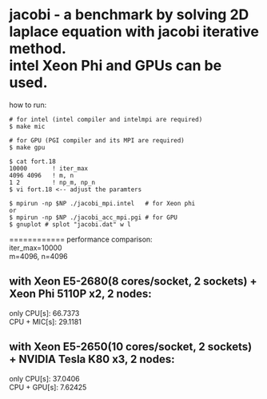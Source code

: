 jacobi - a benchmark by solving 2D laplace equation with jacobi iterative method.  
         intel Xeon Phi and GPUs can be used.  
============
how to run:  
  
    # for intel (intel compiler and intelmpi are required)  
    $ make mic  
    
    # for GPU (PGI compiler and its MPI are required)  
    $ make gpu  
    
    $ cat fort.18  
    10000       ! iter_max  
    4096 4096   ! m, n  
    1 2         ! np_m, np_n  
    $ vi fort.18 <-- adjust the paramters  
    
    $ mpirun -np $NP ./jacobi_mpi.intel   # for Xeon phi  
    or  
    $ mpirun -np $NP ./jacobi_acc_mpi.pgi # for GPU  
    $ gnuplot # splot "jacobi.dat" w l  
============
performance comparison:  
iter_max=10000  
m=4096, n=4096  
  
with Xeon E5-2680(8 cores/socket, 2 sockets) + Xeon Phi 5110P x2, 2 nodes:
------------
only CPU[s]: 66.7373  
CPU + MIC[s]: 29.1181  
  
with Xeon E5-2650(10 cores/socket, 2 sockets) + NVIDIA Tesla K80 x3, 2 nodes:
------------
only CPU[s]: 37.0406  
CPU + GPU[s]: 7.62425

